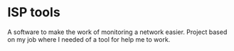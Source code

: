 # ISP tools
A software to make the work of monitoring a network easier.
Project based on my job where I needed of a tool for help me to work.
